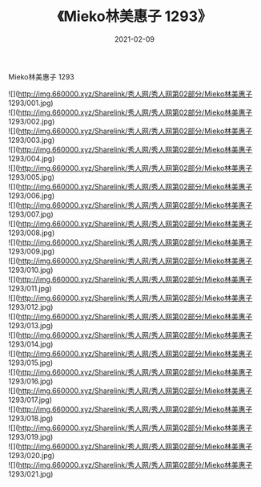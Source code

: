 ﻿---
layout: post
title:  《Mieko林美惠子 1293》
date:   2021-02-09
img: http://img.660000.xyz/Sharelink/秀人网/秀人网第02部分/Mieko林美惠子 1293/000.jpg
categories: [美女, 清纯, 唯美]
---

Mieko林美惠子 1293

  ![](http://img.660000.xyz/Sharelink/秀人网/秀人网第02部分/Mieko林美惠子 1293/001.jpg) <br> ![](http://img.660000.xyz/Sharelink/秀人网/秀人网第02部分/Mieko林美惠子 1293/002.jpg) <br> ![](http://img.660000.xyz/Sharelink/秀人网/秀人网第02部分/Mieko林美惠子 1293/003.jpg) <br> ![](http://img.660000.xyz/Sharelink/秀人网/秀人网第02部分/Mieko林美惠子 1293/004.jpg) <br> ![](http://img.660000.xyz/Sharelink/秀人网/秀人网第02部分/Mieko林美惠子 1293/005.jpg) <br> ![](http://img.660000.xyz/Sharelink/秀人网/秀人网第02部分/Mieko林美惠子 1293/006.jpg) <br> ![](http://img.660000.xyz/Sharelink/秀人网/秀人网第02部分/Mieko林美惠子 1293/007.jpg) <br> ![](http://img.660000.xyz/Sharelink/秀人网/秀人网第02部分/Mieko林美惠子 1293/008.jpg) <br> ![](http://img.660000.xyz/Sharelink/秀人网/秀人网第02部分/Mieko林美惠子 1293/009.jpg) <br> ![](http://img.660000.xyz/Sharelink/秀人网/秀人网第02部分/Mieko林美惠子 1293/010.jpg) <br> ![](http://img.660000.xyz/Sharelink/秀人网/秀人网第02部分/Mieko林美惠子 1293/011.jpg) <br> ![](http://img.660000.xyz/Sharelink/秀人网/秀人网第02部分/Mieko林美惠子 1293/012.jpg) <br> ![](http://img.660000.xyz/Sharelink/秀人网/秀人网第02部分/Mieko林美惠子 1293/013.jpg) <br> ![](http://img.660000.xyz/Sharelink/秀人网/秀人网第02部分/Mieko林美惠子 1293/014.jpg) <br> ![](http://img.660000.xyz/Sharelink/秀人网/秀人网第02部分/Mieko林美惠子 1293/015.jpg) <br> ![](http://img.660000.xyz/Sharelink/秀人网/秀人网第02部分/Mieko林美惠子 1293/016.jpg) <br> ![](http://img.660000.xyz/Sharelink/秀人网/秀人网第02部分/Mieko林美惠子 1293/017.jpg) <br> ![](http://img.660000.xyz/Sharelink/秀人网/秀人网第02部分/Mieko林美惠子 1293/018.jpg) <br> ![](http://img.660000.xyz/Sharelink/秀人网/秀人网第02部分/Mieko林美惠子 1293/019.jpg) <br> ![](http://img.660000.xyz/Sharelink/秀人网/秀人网第02部分/Mieko林美惠子 1293/020.jpg) <br> ![](http://img.660000.xyz/Sharelink/秀人网/秀人网第02部分/Mieko林美惠子 1293/021.jpg) <br>